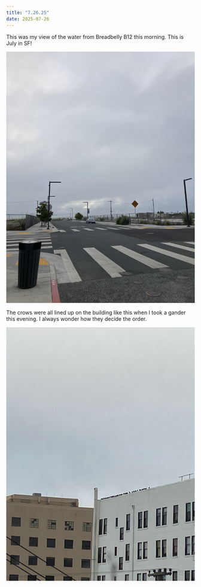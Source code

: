 ```yaml
---
title: "7.26.25"
date: 2025-07-26
---
```


This was my view of the water from Breadbelly B12 this morning. This is July in SF!

![Image 5930](IMG_5930.jpeg)

The crows were all lined up on the building like this when I took a gander this evening. I always wonder how they decide the order.

![Crows image](crows.png)
